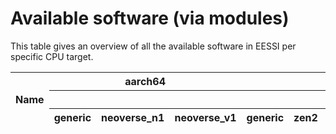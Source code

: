 # Available software (via modules)

This table gives an overview of all the available software in EESSI per specific CPU target.

<p id="time"></p>
<table id="overview_table" class="ui celled table" style="width:100%">
    <thead>
        <tr>
            <th rowspan="3">Name</th>
            <th colspan="3">aarch64</th>
            <th colspan="7">x86_64</th>
        </tr>
        </tr>
            <th colspan="3"></th>
            <th colspan="1"></th>
            <th colspan="3">amd</th>
            <th colspan="3">intel</th>
        </tr>
        <tr>
            <th colspan="1">generic</th>
            <th colspan="1">neoverse_n1</th>
            <th colspan="1">neoverse_v1</th>
            <th colspan="1">generic</th>
            <th colspan="1">zen2</th>
            <th colspan="1">zen3</th>
            <th colspan="1">zen4</th>
            <th colspan="1">haswell</th>
            <th colspan="1">skylake_avx512</th>
            <th colspan="1">sapphirerapids</th>
        </tr>
    </thead>
</table>
